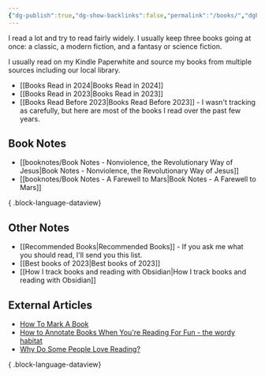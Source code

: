 ```yaml
---
{"dg-publish":true,"dg-show-backlinks":false,"permalink":"/books/","dgPassFrontmatter":true}
---
```


I read a lot and try to read fairly widely. I usually keep three books going at once: a classic, a modern fiction, and a fantasy or science fiction.

I usually read on my Kindle Paperwhite and source my books from multiple sources including our local library.

* [[Books Read in 2024\|Books Read in 2024]]
* [[Books Read in 2023\|Books Read in 2023]]
* [[Books Read Before 2023\|Books Read Before 2023]] - I wasn't tracking as carefully, but here are most of the books I read over the past few years.

## Book Notes

- [[booknotes/Book Notes - Nonviolence, the Revolutionary Way of Jesus\|Book Notes - Nonviolence, the Revolutionary Way of Jesus]]
- [[booknotes/Book Notes - A Farewell to Mars\|Book Notes - A Farewell to Mars]]

{ .block-language-dataview}

## Other Notes

* [[Recommended Books\|Recommended Books]] - If you ask me what you should read, I'll send you this list.
* [[Best books of 2023\|Best books of 2023]]
* [[How I track books and reading with Obsidian\|How I track books and reading with Obsidian]]

## External Articles

- [How To Mark A Book](https://www.maebrussell.com/Articles%20and%20Notes/How%20To%20Mark%20A%20Book.html)
- [How to Annotate Books When You're Reading For Fun - the wordy habitat](https://thewordyhabitat.com/how-to-annotate-books-reading-for-fun/)
- [Why Do Some People Love Reading?](https://www.theatlantic.com/education/archive/2019/09/love-reading-books-leisure-pleasure/598315/?utm_source=feed)

{ .block-language-dataview}